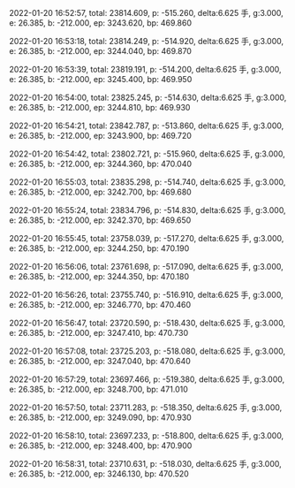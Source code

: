 2022-01-20 16:52:57, total: 23814.609, p: -515.260, delta:6.625 手, g:3.000, e: 26.385, b: -212.000, ep: 3243.620, bp: 469.860

2022-01-20 16:53:18, total: 23814.249, p: -514.920, delta:6.625 手, g:3.000, e: 26.385, b: -212.000, ep: 3244.040, bp: 469.870

2022-01-20 16:53:39, total: 23819.191, p: -514.200, delta:6.625 手, g:3.000, e: 26.385, b: -212.000, ep: 3245.400, bp: 469.950

2022-01-20 16:54:00, total: 23825.245, p: -514.630, delta:6.625 手, g:3.000, e: 26.385, b: -212.000, ep: 3244.810, bp: 469.930

2022-01-20 16:54:21, total: 23842.787, p: -513.860, delta:6.625 手, g:3.000, e: 26.385, b: -212.000, ep: 3243.900, bp: 469.720

2022-01-20 16:54:42, total: 23802.721, p: -515.960, delta:6.625 手, g:3.000, e: 26.385, b: -212.000, ep: 3244.360, bp: 470.040

2022-01-20 16:55:03, total: 23835.298, p: -514.740, delta:6.625 手, g:3.000, e: 26.385, b: -212.000, ep: 3242.700, bp: 469.680

2022-01-20 16:55:24, total: 23834.796, p: -514.830, delta:6.625 手, g:3.000, e: 26.385, b: -212.000, ep: 3242.370, bp: 469.650

2022-01-20 16:55:45, total: 23758.039, p: -517.270, delta:6.625 手, g:3.000, e: 26.385, b: -212.000, ep: 3244.250, bp: 470.190

2022-01-20 16:56:06, total: 23761.698, p: -517.090, delta:6.625 手, g:3.000, e: 26.385, b: -212.000, ep: 3244.350, bp: 470.180

2022-01-20 16:56:26, total: 23755.740, p: -516.910, delta:6.625 手, g:3.000, e: 26.385, b: -212.000, ep: 3246.770, bp: 470.460

2022-01-20 16:56:47, total: 23720.590, p: -518.430, delta:6.625 手, g:3.000, e: 26.385, b: -212.000, ep: 3247.410, bp: 470.730

2022-01-20 16:57:08, total: 23725.203, p: -518.080, delta:6.625 手, g:3.000, e: 26.385, b: -212.000, ep: 3247.040, bp: 470.640

2022-01-20 16:57:29, total: 23697.466, p: -519.380, delta:6.625 手, g:3.000, e: 26.385, b: -212.000, ep: 3248.700, bp: 471.010

2022-01-20 16:57:50, total: 23711.283, p: -518.350, delta:6.625 手, g:3.000, e: 26.385, b: -212.000, ep: 3249.090, bp: 470.930

2022-01-20 16:58:10, total: 23697.233, p: -518.800, delta:6.625 手, g:3.000, e: 26.385, b: -212.000, ep: 3248.400, bp: 470.900

2022-01-20 16:58:31, total: 23710.631, p: -518.030, delta:6.625 手, g:3.000, e: 26.385, b: -212.000, ep: 3246.130, bp: 470.520